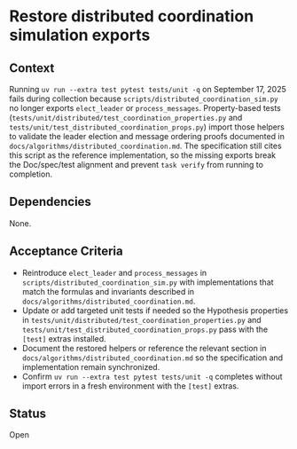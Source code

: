 # Restore distributed coordination simulation exports

## Context
Running `uv run --extra test pytest tests/unit -q` on September 17, 2025
fails during collection because `scripts/distributed_coordination_sim.py`
no longer exports `elect_leader` or `process_messages`. Property-based tests
(`tests/unit/distributed/test_coordination_properties.py` and
`tests/unit/test_distributed_coordination_props.py`) import those helpers to
validate the leader election and message ordering proofs documented in
`docs/algorithms/distributed_coordination.md`. The specification still cites
this script as the reference implementation, so the missing exports break the
Doc/spec/test alignment and prevent `task verify` from running to completion.

## Dependencies
None.

## Acceptance Criteria
- Reintroduce `elect_leader` and `process_messages` in
  `scripts/distributed_coordination_sim.py` with implementations that match
  the formulas and invariants described in
  `docs/algorithms/distributed_coordination.md`.
- Update or add targeted unit tests if needed so the Hypothesis properties in
  `tests/unit/distributed/test_coordination_properties.py` and
  `tests/unit/test_distributed_coordination_props.py` pass with the `[test]`
  extras installed.
- Document the restored helpers or reference the relevant section in
  `docs/algorithms/distributed_coordination.md` so the specification and
  implementation remain synchronized.
- Confirm `uv run --extra test pytest tests/unit -q` completes without
  import errors in a fresh environment with the `[test]` extras.

## Status
Open
